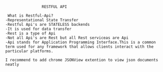                     RESTFUL API

     What is Restful-Api?
	-Representational State Transfer
	-Restful Api's are STATELESS backends
	-It is used for data transfer
	-Rest is a type of Api
	-Not all Api's are Rest but all Rest serviceas are Api
	-Api stands for Application Programming Interface.This is a common term used for any framework that allows clients interact with the particular platforms.

    I recommend to add chrome JSONView extention to view json documents neatly
